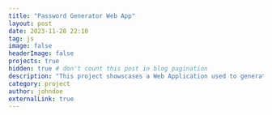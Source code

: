 ```yaml
---
title: "Password Generator Web App"
layout: post
date: 2023-11-28 22:10
tag: js
image: false
headerImage: false
projects: true
hidden: true # don't count this post in blog pagination
description: "This project showscases a Web Application used to generate complex passwords."
category: project
author: johndoe
externalLink: true
---
```

